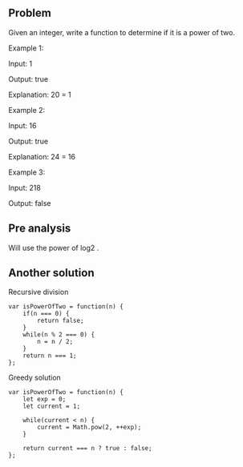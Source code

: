 ## Problem

Given an integer, write a function to determine if it is a power of two.

Example 1:

Input: 1

Output: true

Explanation: 20 = 1

Example 2:

Input: 16

Output: true

Explanation: 24 = 16

Example 3:

Input: 218

Output: false

## Pre analysis

Will use the power of log2 .

## Another solution

Recursive division

    var isPowerOfTwo = function(n) {
        if(n === 0) {
            return false;
        }
        while(n % 2 === 0) {
            n = n / 2;
        }
        return n === 1;
    };

Greedy solution

    var isPowerOfTwo = function(n) {
        let exp = 0;
        let current = 1;

        while(current < n) {
            current = Math.pow(2, ++exp);
        }

        return current === n ? true : false;
    };
